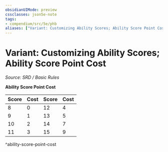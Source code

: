 ```yaml
---
obsidianUIMode: preview
cssclasses: json5e-note
tags:
- compendium/src/5e/phb
aliases: ["Variant: Customizing Ability Scores; Ability Score Point Cost"]
---
```

# Variant: Customizing Ability Scores; Ability Score Point Cost
*Source: SRD / Basic Rules* 

**Ability Score Point Cost**

| Score | Cost | Score | Cost |
|-------|------|-------|------|
| 8 | 0 | 12 | 4 |
| 9 | 1 | 13 | 5 |
| 10 | 2 | 14 | 7 |
| 11 | 3 | 15 | 9 |
^ability-score-point-cost